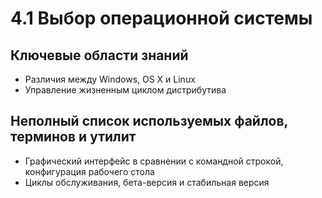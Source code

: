 # 4.1 Выбор операционной системы

## Ключевые области знаний

* Различия между Windows, OS X и Linux
* Управление жизненным циклом дистрибутива

## Неполный список используемых файлов, терминов и утилит

* Графический интерфейс в сравнении с командной строкой, конфигурация рабочего стола
* Циклы обслуживания, бета-версия и стабильная версия
